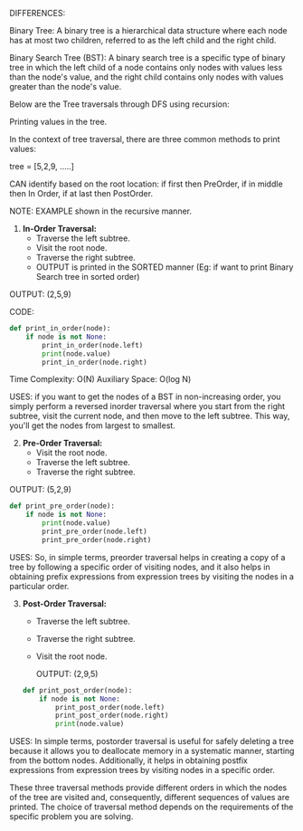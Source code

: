 

DIFFERENCES:

Binary Tree: A binary tree is a hierarchical data structure where each node has at most two children, referred to as the left child and the right child.

Binary Search Tree (BST): A binary search tree is a specific type of binary tree in which the left child of a node contains only nodes with values less than the node's value, and the right child contains only nodes with values greater than the node's value.

Below are the Tree traversals through DFS using recursion:

Printing values in the tree. 

In the context of tree traversal, there are three common methods to print values:

tree = [5,2,9, .....]

CAN identify based on the root location:  if first then PreOrder, if in middle then In Order, if at last then PostOrder. 

NOTE: EXAMPLE shown in the recursive manner. 

1. **In-Order Traversal:**
   - Traverse the left subtree.
   - Visit the root node.
   - Traverse the right subtree.
   -  OUTPUT is printed in the SORTED manner (Eg: if want to print Binary Search tree in sorted order)
  
  OUTPUT: (2,5,9)


   CODE: 
   ```python
   def print_in_order(node):
       if node is not None:
           print_in_order(node.left)
           print(node.value)
           print_in_order(node.right)
   ```

Time Complexity: O(N)
Auxiliary Space: O(log N)

USES: if you want to get the nodes of a BST in non-increasing order, you simply perform a reversed inorder traversal where you start from the right subtree, visit the current node, and then move to the left subtree. This way, you'll get the nodes from largest to smallest.



2. **Pre-Order Traversal:**
   - Visit the root node.
   - Traverse the left subtree.
   - Traverse the right subtree.
   
  OUTPUT: (5,2,9)

   ```python
   def print_pre_order(node):
       if node is not None:
           print(node.value)
           print_pre_order(node.left)
           print_pre_order(node.right)
   ```

USES: So, in simple terms, preorder traversal helps in creating a copy of a tree by following a specific order of visiting nodes, and it also helps in obtaining prefix expressions from expression trees by visiting the nodes in a particular order.



3. **Post-Order Traversal:**
   - Traverse the left subtree.
   - Traverse the right subtree.
   - Visit the root node.

     OUTPUT: (2,9,5)
   
   ```python
   def print_post_order(node):
       if node is not None:
           print_post_order(node.left)
           print_post_order(node.right)
           print(node.value)
   ```

USES: In simple terms, postorder traversal is useful for safely deleting a tree because it allows you to deallocate memory in a systematic manner, starting from the bottom nodes. Additionally, it helps in obtaining postfix expressions from expression trees by visiting nodes in a specific order.

These three traversal methods provide different orders in which the nodes of the tree are visited and, consequently, different sequences of values are printed. The choice of traversal method depends on the requirements of the specific problem you are solving.
